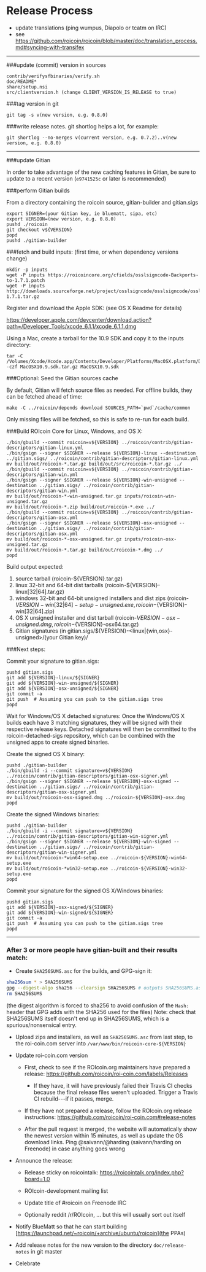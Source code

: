 Release Process
====================

* update translations (ping wumpus, Diapolo or tcatm on IRC)
* see https://github.com/roicoin/roicoin/blob/master/doc/translation_process.md#syncing-with-transifex

* * *

###update (commit) version in sources

	contrib/verifysfbinaries/verify.sh
	doc/README*
	share/setup.nsi
	src/clientversion.h (change CLIENT_VERSION_IS_RELEASE to true)

###tag version in git

	git tag -s v(new version, e.g. 0.8.0)

###write release notes. git shortlog helps a lot, for example:

	git shortlog --no-merges v(current version, e.g. 0.7.2)..v(new version, e.g. 0.8.0)

* * *

###update Gitian

 In order to take advantage of the new caching features in Gitian, be sure to update to a recent version (`e9741525c` or later is recommended)

###perform Gitian builds

 From a directory containing the roicoin source, gitian-builder and gitian.sigs
  
    export SIGNER=(your Gitian key, ie bluematt, sipa, etc)
	export VERSION=(new version, e.g. 0.8.0)
	pushd ./roicoin
	git checkout v${VERSION}
	popd
	pushd ./gitian-builder

###fetch and build inputs: (first time, or when dependency versions change)

	mkdir -p inputs
	wget -P inputs https://roicoincore.org/cfields/osslsigncode-Backports-to-1.7.1.patch
	wget -P inputs http://downloads.sourceforge.net/project/osslsigncode/osslsigncode/osslsigncode-1.7.1.tar.gz

 Register and download the Apple SDK: (see OS X Readme for details)

 https://developer.apple.com/devcenter/download.action?path=/Developer_Tools/xcode_6.1.1/xcode_6.1.1.dmg

 Using a Mac, create a tarball for the 10.9 SDK and copy it to the inputs directory:

	tar -C /Volumes/Xcode/Xcode.app/Contents/Developer/Platforms/MacOSX.platform/Developer/SDKs/ -czf MacOSX10.9.sdk.tar.gz MacOSX10.9.sdk

###Optional: Seed the Gitian sources cache

  By default, Gitian will fetch source files as needed. For offline builds, they can be fetched ahead of time:

	make -C ../roicoin/depends download SOURCES_PATH=`pwd`/cache/common

  Only missing files will be fetched, so this is safe to re-run for each build.

###Build ROIcoin Core for Linux, Windows, and OS X:

	./bin/gbuild --commit roicoin=v${VERSION} ../roicoin/contrib/gitian-descriptors/gitian-linux.yml
	./bin/gsign --signer $SIGNER --release ${VERSION}-linux --destination ../gitian.sigs/ ../roicoin/contrib/gitian-descriptors/gitian-linux.yml
	mv build/out/roicoin-*.tar.gz build/out/src/roicoin-*.tar.gz ../
	./bin/gbuild --commit roicoin=v${VERSION} ../roicoin/contrib/gitian-descriptors/gitian-win.yml
	./bin/gsign --signer $SIGNER --release ${VERSION}-win-unsigned --destination ../gitian.sigs/ ../roicoin/contrib/gitian-descriptors/gitian-win.yml
	mv build/out/roicoin-*-win-unsigned.tar.gz inputs/roicoin-win-unsigned.tar.gz
	mv build/out/roicoin-*.zip build/out/roicoin-*.exe ../
	./bin/gbuild --commit roicoin=v${VERSION} ../roicoin/contrib/gitian-descriptors/gitian-osx.yml
	./bin/gsign --signer $SIGNER --release ${VERSION}-osx-unsigned --destination ../gitian.sigs/ ../roicoin/contrib/gitian-descriptors/gitian-osx.yml
	mv build/out/roicoin-*-osx-unsigned.tar.gz inputs/roicoin-osx-unsigned.tar.gz
	mv build/out/roicoin-*.tar.gz build/out/roicoin-*.dmg ../
	popd
  Build output expected:

  1. source tarball (roicoin-${VERSION}.tar.gz)
  2. linux 32-bit and 64-bit dist tarballs (roicoin-${VERSION}-linux[32|64].tar.gz)
  3. windows 32-bit and 64-bit unsigned installers and dist zips (roicoin-${VERSION}-win[32|64]-setup-unsigned.exe, roicoin-${VERSION}-win[32|64].zip)
  4. OS X unsigned installer and dist tarball (roicoin-${VERSION}-osx-unsigned.dmg, roicoin-${VERSION}-osx64.tar.gz)
  5. Gitian signatures (in gitian.sigs/${VERSION}-<linux|{win,osx}-unsigned>/(your Gitian key)/

###Next steps:

Commit your signature to gitian.sigs:

	pushd gitian.sigs
	git add ${VERSION}-linux/${SIGNER}
	git add ${VERSION}-win-unsigned/${SIGNER}
	git add ${VERSION}-osx-unsigned/${SIGNER}
	git commit -a
	git push  # Assuming you can push to the gitian.sigs tree
	popd

  Wait for Windows/OS X detached signatures:
	Once the Windows/OS X builds each have 3 matching signatures, they will be signed with their respective release keys.
	Detached signatures will then be committed to the roicoin-detached-sigs repository, which can be combined with the unsigned apps to create signed binaries.

  Create the signed OS X binary:

	pushd ./gitian-builder
	./bin/gbuild -i --commit signature=v${VERSION} ../roicoin/contrib/gitian-descriptors/gitian-osx-signer.yml
	./bin/gsign --signer $SIGNER --release ${VERSION}-osx-signed --destination ../gitian.sigs/ ../roicoin/contrib/gitian-descriptors/gitian-osx-signer.yml
	mv build/out/roicoin-osx-signed.dmg ../roicoin-${VERSION}-osx.dmg
	popd

  Create the signed Windows binaries:

	pushd ./gitian-builder
	./bin/gbuild -i --commit signature=v${VERSION} ../roicoin/contrib/gitian-descriptors/gitian-win-signer.yml
	./bin/gsign --signer $SIGNER --release ${VERSION}-win-signed --destination ../gitian.sigs/ ../roicoin/contrib/gitian-descriptors/gitian-win-signer.yml
	mv build/out/roicoin-*win64-setup.exe ../roicoin-${VERSION}-win64-setup.exe
	mv build/out/roicoin-*win32-setup.exe ../roicoin-${VERSION}-win32-setup.exe
	popd

Commit your signature for the signed OS X/Windows binaries:

	pushd gitian.sigs
	git add ${VERSION}-osx-signed/${SIGNER}
	git add ${VERSION}-win-signed/${SIGNER}
	git commit -a
	git push  # Assuming you can push to the gitian.sigs tree
	popd

-------------------------------------------------------------------------

### After 3 or more people have gitian-built and their results match:

- Create `SHA256SUMS.asc` for the builds, and GPG-sign it:
```bash
sha256sum * > SHA256SUMS
gpg --digest-algo sha256 --clearsign SHA256SUMS # outputs SHA256SUMS.asc
rm SHA256SUMS
```
(the digest algorithm is forced to sha256 to avoid confusion of the `Hash:` header that GPG adds with the SHA256 used for the files)
Note: check that SHA256SUMS itself doesn't end up in SHA256SUMS, which is a spurious/nonsensical entry.

- Upload zips and installers, as well as `SHA256SUMS.asc` from last step, to the roi-coin.com server
  into `/var/www/bin/roicoin-core-${VERSION}`

- Update roi-coin.com version

  - First, check to see if the ROIcoin.org maintainers have prepared a
    release: https://github.com/roicoin/roi-coin.com/labels/Releases

      - If they have, it will have previously failed their Travis CI
        checks because the final release files weren't uploaded.
        Trigger a Travis CI rebuild---if it passes, merge.

  - If they have not prepared a release, follow the ROIcoin.org release
    instructions: https://github.com/roicoin/roi-coin.com#release-notes

  - After the pull request is merged, the website will automatically show the newest version within 15 minutes, as well
    as update the OS download links. Ping @saivann/@harding (saivann/harding on Freenode) in case anything goes wrong

- Announce the release:

  - Release sticky on roicointalk: https://roicointalk.org/index.php?board=1.0

  - ROIcoin-development mailing list

  - Update title of #roicoin on Freenode IRC

  - Optionally reddit /r/ROIcoin, ... but this will usually sort out itself

- Notify BlueMatt so that he can start building [https://launchpad.net/~roicoin/+archive/ubuntu/roicoin](the PPAs)

- Add release notes for the new version to the directory `doc/release-notes` in git master

- Celebrate

